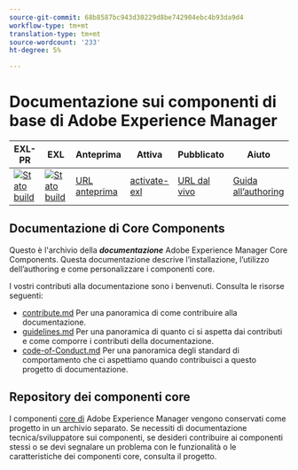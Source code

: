 ```yaml
---
source-git-commit: 68b8587bc943d30229d8be742904ebc4b93da9d4
workflow-type: tm+mt
translation-type: tm+mt
source-wordcount: '233'
ht-degree: 5%

---
```

# Documentazione sui componenti di base di Adobe Experience Manager

| EXL-PR | EXL | Anteprima | Attiva | Pubblicato | Aiuto |
|--- |--- |--- |--- |--- |--- |
| [![Stato build](https://docs.ci.corp.adobe.com/view/exl-pr/job/experience-manager-core-components.en_pr-exl/badge/icon)](https://docs.ci.corp.adobe.com/view/exl-pr/job/experience-manager-core-components.en_pr-exl/lastBuild/) | [![Stato build](https://docs.ci.corp.adobe.com/view/exl-pr/job/experience-manager-core-components.en_exl/lastBuild/badge/icon)](https://docs.ci.corp.adobe.com/view/exl-pr/job/experience-manager-core-components.en_exl/lastBuild/lastBuild) | [URL anteprima](https://experienceleague.corp.adobe.com/docs/experience-manager-core-components/using/introduction.html?lang=en) | [activate-exl](https://docs.ci.corp.adobe.com/job/activate-exl/build/) | [URL dal vivo](https://experienceleague.adobe.com/docs/experience-manager-core-components/using/introduction.html?lang=en) | [Guida all’authoring](https://experienceleague.adobe.com/docs/authoring-guide-exl/using/home.html?lang=en) |

## Documentazione di Core Components

Questo è l&#39;archivio della ***documentazione*** Adobe Experience Manager Core Components. Questa documentazione descrive l’installazione, l’utilizzo dell’authoring e come personalizzare i componenti core.

I vostri contributi alla documentazione sono i benvenuti. Consulta le risorse seguenti:

* [contribute.md](contributing.md) Per una panoramica di come contribuire alla documentazione.
* [guidelines.md](guidelines.md) Per una panoramica di quanto ci si aspetta dai contributi e come comporre i contributi della documentazione.
* [code-of-Conduct.md](code-of-conduct.md) Per una panoramica degli standard di comportamento che ci aspettiamo quando contribuisci a questo progetto di documentazione.

## Repository dei componenti core

I componenti [core di](https://github.com/adobe/aem-core-wcm-components) Adobe Experience Manager vengono conservati come progetto in un archivio separato. Se necessiti di documentazione tecnica/sviluppatore sui componenti, se desideri contribuire ai componenti stessi o se devi segnalare un problema con le funzionalità o le caratteristiche dei componenti core, consulta il progetto.
